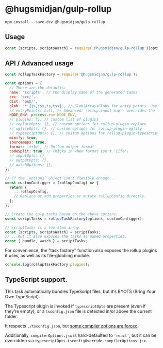 # @hugsmidjan/gulp-rollup

```
npm install --save-dev @hugsmidjan/gulp-rollup
```

## Usage

```js
const [scripts, scriptsWatch] = require('@hugsmidjan/gulp-rollup')(opts);
```

## API / Advanced usage

```js
const rollupTaskFactory = require('@hugsmidjan/gulp-rollup');

const options = {
  // These are the defaults:
  name: 'scripts', // the display name of the generated tasks
  src: 'src/',
  dist: 'pub/',
  glob: '*.{js,jsx,ts,tsx}', // Glob|Array<Glob> for entry points. Use '!' prefix to ignore
  // entryPoints: null, // Advanced: rollup.input map - overrides the `glob` option
  NODE_ENV: process.env.NODE_ENV,
  // plugins: [], // custom list of plugins
  // replaceOpts: {}, // custom options for rollup-plugin-replace
  // uglifyOpts: {}, // custom options for rollup-plugin-uglify
  // typescriptOpts: {}, // custom options for rollup-plugin-typescript2
  minify: true,
  sourcemaps: true,
  format: 'iife', // Rollup output format
  codeSplit: true, // (kicks in when format isn't 'iife')
  // inputOpts: {},
  // outputOpts: {},
  // watchOptions: {},
};

// If the `options` object isn't flexible enough...
const customConfigger = (rollupConfig) => {
  return {
    ...rollupConfig,
    // Replace or add properties or mutate rollupConfig directly.
  };
};

// Create the gulp tasks based on the above options.
const scriptTasks = rollupTaskFactory(options, customConfigger);

// scriptTasks is a two item array...
const [scripts, scriptsWatch] = scriptTasks;
// ...but it also exposes the tasks as named properties.
const { bundle, watch } = scriptTasks;
```

For convenience, the "task factory" function also exposes the rollup plugins
it uses, as well as its file-globbing module.

```js
console.log(rollupTaskFactory.plugins);
```

## TypeScript support.

This task automatically bundles TypeScript files, but it's BYOTS (Bring Your Own TypeScript).

The Typescript plugin is invoked if `typescriptOpts` are present (even if they're empty), or a `tsconfig.json` file is detected in/or above the current folder.

It respects `./tsconfig.json`, but [some compiler options are forced](https://www.npmjs.com/package/rollup-plugin-typescript2#some-compiler-options-are-forced).

Additionally, `compilerOptions.jsx` is hard-defaulted to `'react'`, but it can be overridden via `typescriptOpts.tsconfigOverride.compilerOptions.jsx`.



